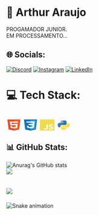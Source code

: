 # 💫 Arthur Araujo
PROGAMADOR JUNIOR.<br>EM PROCESSAMENTO...


## 🌐 Socials:
[![Discord](https://img.shields.io/badge/Discord-%237289DA.svg?logo=discord&logoColor=white)](https://discord.com/channels/@me) [![Instagram](https://img.shields.io/badge/Instagram-%23E4405F.svg?logo=Instagram&logoColor=white)](https://instagram.com/_arthurarauj0) [![LinkedIn](https://img.shields.io/badge/LinkedIn-%230077B5.svg?logo=linkedin&logoColor=white)](https://www.linkedin.com/in/arthur-araujo-373402194/) 

# 💻 Tech Stack:
<div style="display: inline_block"><br>
  <img align="center" alt="ATR-HTML" height="30" width="40" src="https://raw.githubusercontent.com/devicons/devicon/master/icons/html5/html5-original.svg">
  <img align="center" alt="ATR-CSS" height="30" width="40" src="https://raw.githubusercontent.com/devicons/devicon/master/icons/css3/css3-original.svg">
  <img align="center" alt="ATR-Js" height="30" width="40" src="https://raw.githubusercontent.com/devicons/devicon/master/icons/javascript/javascript-plain.svg">
  <img align="center" alt="ATR-Python" height="30" width="40" src="https://raw.githubusercontent.com/devicons/devicon/master/icons/python/python-original.svg">
</div>

## 📊 GitHub Stats:
![Anurag's GitHub stats](https://github-readme-stats.vercel.app/api?username=mearthur&show_icons=true&theme=merko)<br/>
![](https://github-readme-streak-stats.herokuapp.com/?user=mearthur&theme=chartreuse-dark&hide_border=true)<br/>


[![](https://visitcount.itsvg.in/api?id=mearthur&icon=1&color=4)](https://visitcount.itsvg.in)
---
<!-- Proudly created with GPRM ( https://gprm.itsvg.in ) -->

![Snake animation](https://github.com/LuigiGF/LuigiGF/blob/output/github-contribution-grid-snake.svg)
